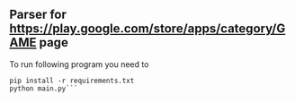 ## Parser for https://play.google.com/store/apps/category/GAME page
To run following program you need to
```git clone [this repo]
pip install -r requirements.txt 
python main.py```
